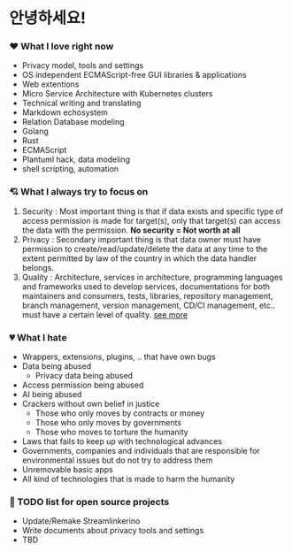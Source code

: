 # 안녕하세요!

### ❤ What I love right now

- Privacy model, tools and settings
- OS independent ECMAScript-free GUI libraries & applications
- Web extentions
- Micro Service Architecture with Kubernetes clusters
- Technical writing and translating
- Markdown echosystem
- Relation Database modeling
- Golang
- Rust
- ECMAScript
- Plantuml hack, data modeling
- shell scripting, automation

### 💘 What I always try to focus on

1. Security : Most important thing is that if data exists and specific type of access permission is made for target(s), only that target(s) can access the data with the permission. **No security = Not worth at all**
2. Privacy : Secondary important thing is that data owner must have permission to create/read/update/delete the data at any time to the extent permitted by law of the country in which the data handler belongs.
3. Quality : Architecture, services in architecture, programming languages and frameworks used to develop services, documentations for both maintainers and consumers, tests, libraries, repository management, branch management, version management, CD/CI management, etc.. must have a certain level of quality. [see more](https://en.wikipedia.org/wiki/SERVQUAL)

### 💔 What I hate

- Wrappers, extensions, plugins, .. that have own bugs
- Data being abused
	- Privacy data being abused
- Access permission being abused
- AI being abused
- Crackers without own belief in justice
	- Those who only moves by contracts or money
	- Those who only moves by governments
	- Those who moves to torture the humanity
- Laws that fails to keep up with technological advances
- Governments, companies and individuals that are responsible for environmental issues but do not try to address them
- Unremovable basic apps
- All kind of technologies that is made to harm the humanity

### 💝 TODO list for open source projects

- Update/Remake Streamlinkerino
- Write documents about privacy tools and settings
- TBD

